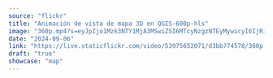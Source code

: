 ```yaml
---
source: "flickr"
title: "Animación de vista de mapa 3D en QGIS-600p-hls"
image: "360p.mp4?s=eyJpIjo1Mzk3NTY1MjA3MSwiZSI6MTcyNzgzNTEyMywicyI6IjRiYjIwMzQ3MmNjYWNlZjljN2E5MDBjOGJlNTBkNmY1OGJhYmE2ZGUiLCJ2IjoxfQ.mp4"
date: "2024-09-06"
link: "https://live.staticflickr.com/video/53975652071/d3bb774578/360p.mp4?s=eyJpIjo1Mzk3NTY1MjA3MSwiZSI6MTcyNzgzNTEyMywicyI6IjRiYjIwMzQ3MmNjYWNlZjljN2E5MDBjOGJlNTBkNmY1OGJhYmE2ZGUiLCJ2IjoxfQ"
draft: "true"
showcase: "map"
---
```

